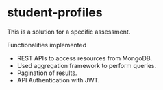 # student-profiles

This is a solution for a specific assessment.

Functionalities implemented
- REST APIs to access resources from MongoDB.
- Used aggregation framework to perform queries.
- Pagination of results.
- API Authentication with JWT.
